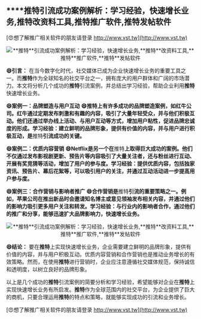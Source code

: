 ## ****推特**引流成功案例解析：学习经验，快速增长业务,**推特**改资料工具,**推特**推广软件,**推特**发帖软件**

[😍想了解推广相关软件的朋友请登录 http://www.vst.tw](http://www.vst.tw)

 <center><img src="https://vst.tw/MP4/tuiguang/png/5.png" alt="**推特**引流成功案例解析：学习经验，快速增长业务,**推特**改资料工具,**推特**推广软件,**推特**发帖软件"></center>

**😄引言：**
在当今数字化时代，社交媒体已成为企业快速增长业务的重要工具之一。而**推特**作为全球知名的社交平台之一，拥有庞大的用户群体和广阔的市场潜力。本文将分析几个成功的**推特**引流案例，并总结出学习经验，帮助企业利用**推特**快速增长业务。

**😄案例一：品牌塑造与用户互动**
**😄**推特**上有许多成功的品牌塑造案例，如红牛公司。红牛通过定期发布刺激和有趣的内容，吸引了大量年轻受众，并与他们积极互动。他们还通过举办线上活动、与用户互动等方式，增加用户粘性，促进品牌忠诚度的形成。学习经验：建立鲜明的品牌形象，提供有价值的内容，并与用户进行积极互动，是**推特**引流成功的关键。**

**😄案例二：优质内容营销**
**😄Netflix是另一个在**推特**上取得巨大成功的案例。他们不仅通过发布影视剧更新、预告片等内容吸引了大量关注者，还与粉丝进行互动、开展有奖竞猜等活动，增加了用户的参与度。学习经验：提供优质内容，包括独家资讯、预告片、幕后花絮等，可以吸引用户的关注，并通过互动活动进一步提高用户参与度。**

**😄案例三：合作营销与影响者推广**
**😄合作营销是**推特**引流的重要策略之一。例如，苹果公司在推出新品时会邀请知名博主或意见领袖发布相关内容，并通过他们的影响力吸引更多用户关注和转发。学习经验：与行业内的影响者合作，通过他们的推广和分享，能够迅速扩大品牌影响力，快速增长业务。**

 <center><img src="https://vst.tw/MP4/tuiguang/png/6.png" alt="**推特**引流成功案例解析：学习经验，快速增长业务,**推特**改资料工具,**推特**推广软件,**推特**发帖软件"></center>

**😄结论：**
要在**推特**上实现快速增长业务，企业需要建立鲜明的品牌形象，提供有价值的内容，并与用户积极互动。优质内容营销和合作营销也是推动业务增长的有效策略。然而，在使用**推特**进行营销时，企业应注意遵循社交媒体规范，保持诚信和透明度，以树立良好的品牌形象。

以上是几个成功的**推特**引流案例的简要分析和学习经验，希望能够对企业在**推特**上实现快速增长业务有所启发。**推特**作为全球范围内的社交平台，为企业提供了巨大的商机，只要合理运用**推特**的特点和策略，就能够实现成功的引流和业务增长。

[😍想了解推广相关软件的朋友请登录 http://www.vst.tw](http://www.vst.tw)



